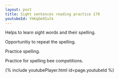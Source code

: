 ```yaml
---
layout: post
title: Sight sentences reading practice 179
youtubeId: YhKqOe9Iulk
---
```

 
 
Helps to learn sight words and their spelling.

Opportunitiy to repeat the spelling. 

Practice spelling. 
 
Practice for spelling bee competitions. 
 
{% include youtubePlayer.html id=page.youtubeId %}
 
 
